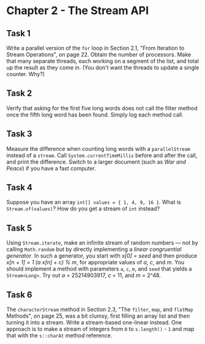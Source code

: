 # Chapter 2 - The Stream API

## Task 1
Write a parallel version of the `for` loop in Section 2.1, "From Iteration to Stream Operations", on page 22. Obtain 
the number of processors. Make that many separate threads, each working on a segment of the list, and total up the 
result as they come in. (You don't want the threads to update a single counter. Why?)

## Task 2
Verify that asking for the first five long words does not call the filter method once the fifth long word has been 
found. Simply log each method call.

## Task 3
Measure the difference when counting long words with a `parallelStream` instead of a `stream`. Call 
`System.currentTimeMillis` before and after the call, and print the difference. Switch to a larger document (such as 
_War and Peace_) if you have a fast computer.

## Task 4
Suppose you have an array `int[] values = { 1, 4, 9, 16 }`. What is `Stream.of(values)`? How do you get a stream of 
`int` instead?

## Task 5
Using `Stream.iterate`, make an infinite stream of random numbers — not by calling `Math.random` but by directly 
implementing a _linear congruential generator_. In such a generator, you start with _x[0] = seed_ and then produce 
_x[n + 1] = 1 (a x[n] + c) % m_, for appropriate values of _a_, _c_, and _m_. You should implement a method with 
parameters `a`, `c`, `m`, and `seed` that yields a `Stream<Long>`. Try out _a_ = 25214903917, _c_ = 11, and _m_ = 2^48.

## Task 6
The `characterStream` method in Section 2.3, "The `filter`, `map`, and `flatMap` Methods", on page 25, was a bit 
clumsy, first filling an array list and then turning it into a stream. Write a stream-based one-linear instead. One 
approach is to make a stream of integers from `0` to `s.length()` - `1` and map that with the `s::charAt` method 
reference.